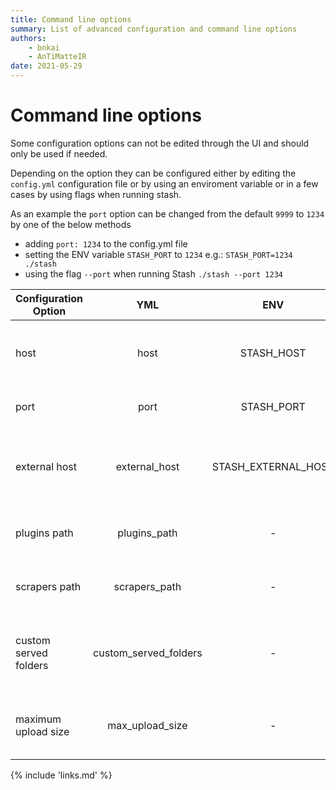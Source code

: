 ```yaml
---
title: Command line options
summary: List of advanced configuration and command line options
authors:
    - bnkai
    - AnTiMatteIR
date: 2021-05-29
---
```


# Command line options

Some configuration options can not be edited through the UI and should only be used if needed.

Depending on the option they can be configured either by editing the `config.yml` configuration file or by using an enviroment variable or in a few cases by using flags when running stash.

As an example the `port` option can be changed from the default `9999` to `1234`  by one of the below methods

* adding `port: 1234` to the config.yml file
* setting the ENV variable `STASH_PORT` to `1234` e.g.: `STASH_PORT=1234 ./stash`
* using the flag `--port` when running Stash `./stash --port 1234`


Configuration Option | YML | ENV | FLAG | Description | Comments
---------------------|:---:|:---:|:----:|-------------|:-------------:
host | host | STASH_HOST | --host | The ip address for the host that Stash is listening to | default: 0.0.0.0
port | port | STASH_PORT | --port | The port that Stash serves to | default: 9999 
external host | external_host | STASH_EXTERNAL_HOST | - | Needed in some cases when you use a reverse proxy | [Wiki][stash-reverse-proxy]
plugins path | plugins_path | - | - | The path to the Stash plugins folder | Only use if you need to override the default
scrapers path | scrapers_path | - | - | The path to the scrapers folder | Only use if you need to override the default
custom served folders | custom_served_folders | - | - | Allows configuration of mapped URLs to file system folders | [PR][stash-github-pr-620]
maximum upload size | max_upload_size | - | - | Change the maximum size (in MB) for partial imports | default: 1024 (1GB)

{% include 'links.md' %}